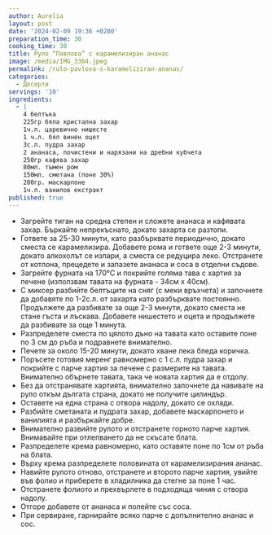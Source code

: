 ```yaml
---
author: Aurelia
layout: post
date: '2024-02-09 19:36 +0200'
preparation_time: 30
cooking_time: 30
title: Руло “Павлова” с карамелизиран ананас
image: /media/IMG_3364.jpeg
permalink: /rulo-pavlova-s-karameliziran-ananas/
categories:
  - Десерти
servings: '10'
ingredients:
  - |
    4 белтъка
    225гр бяла кристална захар
    1ч.л. царевично нишесте
    1 ч.л. бял винен оцет
    3с.л. пудра захар
    2 ананаса, почистени и нарязани на дребни кубчета
    250гр кафява захар
    80мл. тъмен ром
    150мл. сметана (поне 30%)
    200гр. маскарпоне
    1ч.л. ванилов екстракт
published: true
---
```

- Загрейте тиган на средна степен и сложете ананаса и кафявата захар. Бъркайте непрекъснато, докато захарта се разтопи. 
- Гответе за 25-30 минути, като разбърквате периодично, докато сместа се карамелизира. Добавете рома и гответе още 2-3 минути, докато алкохолът се изпари, а сместа се редуцира леко. Отстранете от котлона, прецедете и запазете ананаса и соса в отделни съдове.
- Загрейте фурната на 170°C и покрийте голяма тава с хартия за печене (използвам тавата на фурната - 34см х 40см). 
- С миксер разбийте белтъците на сняг (с меки връхчета) и започнете да добавяте по 1-2с.л. от захарта като разбърквате постоянно. Продължете да разбивате за още 2-3 минути, докато сместа не стане гъста и лъскава. Добавете нишестето и оцета и продължете да разбивате за още 1 минута.
- Разпределете сместа по цялото дъно на тавата като оставите поне по 3 см до ръба и подравнете внимателно.
- Печете за около 15-20 минути, докато хване лека бледа коричка.
- Поръсете готовия меренг равномерно с 1 с.л. пудра захар и покрийте с парче хартия за печене с размерите на тавата. Внимателно обърнете тавата, така че новата хартия да е отдолу.
- Без да отстранявате хартията, внимателно започнете да навивате на руло откъм дългата страна, докато не получите цилиндър.
- Оставете на една страна с отвора надолу, докато се охлади.
- Разбийте сметаната и пудрата захар, добавете маскарпонето и ванилията и разбъркайте добре.
- Внимателно развийте рулото и отстранете горното парче хартия. Внимавайте при отлепването да не скъсате блата. 
- Разпределете крема равномерно, като оставяте поне по 1см от ръба на блата.
- Върху крема разпределете половината от карамелизирания ананас. 
- Навийте рулото отново, отстранете и второто парче хартия, увийте във фолио и приберете в хладилника да стегне за поне 1 час.
- Отстранете фолиото и прехвърлете в подходяща чиния с отвора надолу. 
- Отгоре добавете от ананаса и полейте със соса.
- При сервиране, гарнирайте всяко парче с допълнително ананас и сос.
[]({{site.baseurl}}media/IMG_3348.jpeg)
